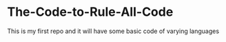 # The-Code-to-Rule-All-Code
This is my first repo and it will have some basic code of varying languages
